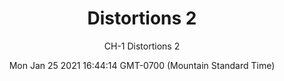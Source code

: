---
category: "wall_covering"
date: "Mon Jan 25 2021 16:44:14 GMT-0700 (Mountain Standard Time)"
description: "null"
designer: "Carl Heyward"
href: "https://www.areaenvironments.com/carl-heyward"
image_primary: "./img/CH_Distortions2_Art.jpg"
image_secondary: "./img/CH_Distortions2_Interior.jpg"
image_thumb: "./img/Carl+Heyward.png"
manufacturer: "Area Environments"
slug: "/manufacturers/area_environments/wall_covering/distortions_2"
subtitle: "CH-1 Distortions 2"
tags:
  - "area_environments"
  - "wall_covering"
title: "Distortions 2"
---